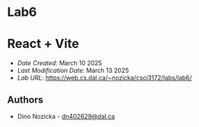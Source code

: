 # Lab6 
# React + Vite

* *Date Created*: March 10 2025
* *Last Modification Date*: March 13 2025
* *Lab URL*: https://web.cs.dal.ca/~nozicka/csci3172/labs/lab6/

## Authors
* Dino Nozicka - dn402629@dal.ca